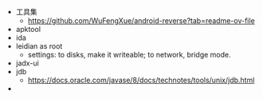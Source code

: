 - 工具集
  - https://github.com/WuFengXue/android-reverse?tab=readme-ov-file
- apktool
- ida
- leidian as root
  - settings: to disks, make it writeable; to network, bridge mode.
- jadx-ui
- jdb
  - https://docs.oracle.com/javase/8/docs/technotes/tools/unix/jdb.html
- 
